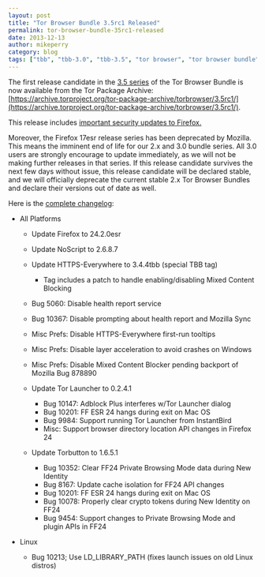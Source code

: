 ```yaml
---
layout: post
title: "Tor Browser Bundle 3.5rc1 Released"
permalink: tor-browser-bundle-35rc1-released
date: 2013-12-13
author: mikeperry
category: blog
tags: ["tbb", "tbb-3.0", "tbb-3.5", "tor browser", "tor browser bundle", "tor-browser-bundle"]
---
```


The first release candidate in the [3.5 series](https://blog.torproject.org/category/tags/tbb-35) of the Tor Browser Bundle is now available from the Tor Package Archive:  
 [https://archive.torproject.org/tor-package-archive/torbrowser/3.5rc1/](https://archive.torproject.org/tor-package-archive/torbrowser/3.5rc1/).

This release includes [important security updates to Firefox.](https://www.mozilla.org/security/known-vulnerabilities/firefoxESR.html#firefox24.2)

Moreover, the Firefox 17esr release series has been deprecated by Mozilla. This means the imminent end of life for our 2.x and 3.0 bundle series. All 3.0 users are strongly encourage to update immediately, as we will not be making further releases in that series. If this release candidate survives the next few days without issue, this release candidate will be declared stable, and we will officially deprecate the current stable 2.x Tor Browser Bundles and declare their versions out of date as well.

Here is the [complete changelog](https://gitweb.torproject.org/builders/tor-browser-bundle.git/blob/refs/heads/master:/Bundle-Data/Docs/ChangeLog.txt):

- All Platforms
  - Update Firefox to 24.2.0esr
  - Update NoScript to 2.6.8.7
  - Update HTTPS-Everywhere to 3.4.4tbb (special TBB tag)
    - Tag includes a patch to handle enabling/disabling Mixed Content Blocking 

  - Bug 5060: Disable health report service
  - Bug 10367: Disable prompting about health report and Mozilla Sync
  - Misc Prefs: Disable HTTPS-Everywhere first-run tooltips
  - Misc Prefs: Disable layer acceleration to avoid crashes on Windows
  - Misc Prefs: Disable Mixed Content Blocker pending backport of Mozilla Bug 878890
  - Update Tor Launcher to 0.2.4.1
    - Bug 10147: Adblock Plus interferes w/Tor Launcher dialog
    - Bug 10201: FF ESR 24 hangs during exit on Mac OS
    - Bug 9984: Support running Tor Launcher from InstantBird
    - Misc: Support browser directory location API changes in Firefox 24 

  - Update Torbutton to 1.6.5.1
    - Bug 10352: Clear FF24 Private Browsing Mode data during New Identity
    - Bug 8167: Update cache isolation for FF24 API changes
    - Bug 10201: FF ESR 24 hangs during exit on Mac OS
    - Bug 10078: Properly clear crypto tokens during New Identity on FF24
    - Bug 9454: Support changes to Private Browsing Mode and plugin APIs in FF24 

- Linux
  - Bug 10213; Use LD\_LIBRARY\_PATH (fixes launch issues on old Linux distros) 

